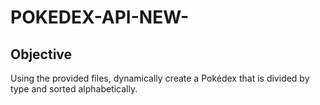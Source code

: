 # POKEDEX-API-NEW-


## Objective
Using the provided files, dynamically create a Pokédex that is divided by type and sorted alphabetically.
